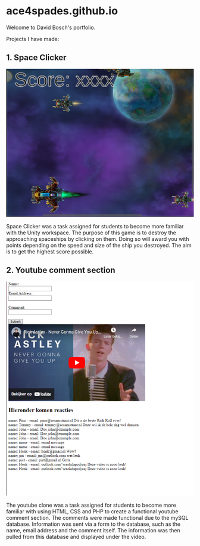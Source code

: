 # ace4spades.github.io
Welcome to David Bosch's portfolio.

Projects I have made:


## 1. Space Clicker

![Screenshot from the Space Clicker game](/spaceclicker.png)

Space Clicker was a task assigned for students to become more familiar with the Unity workspace. The purpose of this game is to destroy the approaching spaceships by clicking on them. Doing so will award you with points depending on the speed and size of the ship you destroyed. The aim is to get the highest score possible.

## 2. Youtube comment section

![Image from the localhost site](/image_2025-02-04_115210944.png)

The youtube clone was a task assigned for students to become more familiar with using HTML, CSS and PHP to create a functional youtube comment section. The comments were made functional due to the mySQL database. Information was sent via a form to the database, such as the name, email address and the comment itself. The information was then pulled from this database and displayed under the video. 
